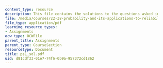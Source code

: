 ```yaml
---
content_type: resource
description: This file contains the solutions to the questions asked in the exercise.
file: /media/courses/22-38-probability-and-its-applications-to-reliability-quality-control-and-risk-assessment-fall-2005/d81cdf3301e774f60b9a957372cd1862_ps1_sol.pdf
file_type: application/pdf
learning_resource_types:
- Assignments
ocw_type: OCWFile
parent_title: Assignments
parent_type: CourseSection
resourcetype: Document
title: ps1_sol.pdf
uid: d81cdf33-01e7-74f6-0b9a-957372cd1862
---
```

